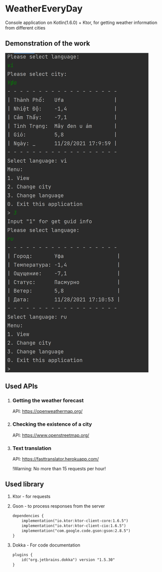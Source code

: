 # WeatherEveryDay
Console application on Kotlin(1.6.0) + Ktor, for getting weather information from different cities

## Demonstration of the work

![Alt text](image/example.jpg)

## Used APIs

1. ### Getting the weather forecast

	API: https://openweathermap.org/

2. ### Checking the existence of a city
	
	API: https://www.openstreetmap.org/
	
3. ### Text translation

	API: https://fasttranslator.herokuapp.com/
	
	!Warning: No more than 15 requests per hour!
	
## Used library
	
1. Ktor - for requests
	
2. Gson - to process responses from the server
	
	```
	dependencies {
		implementation("io.ktor:ktor-client-core:1.6.5")
		implementation("io.ktor:ktor-client-cio:1.6.5")
		implementation("com.google.code.gson:gson:2.8.5")
	}
	```
	
3. Dokka - For code documentation
	
	```
	plugins {
		id("org.jetbrains.dokka") version "1.5.30"
	}
	```
	
	
	